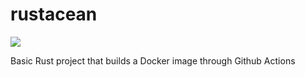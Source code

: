 # rustacean

![](https://github.com/2092065k/rustacean/workflows/Docker%20Image%20CI/badge.svg)

Basic Rust project that builds a Docker image through Github Actions
